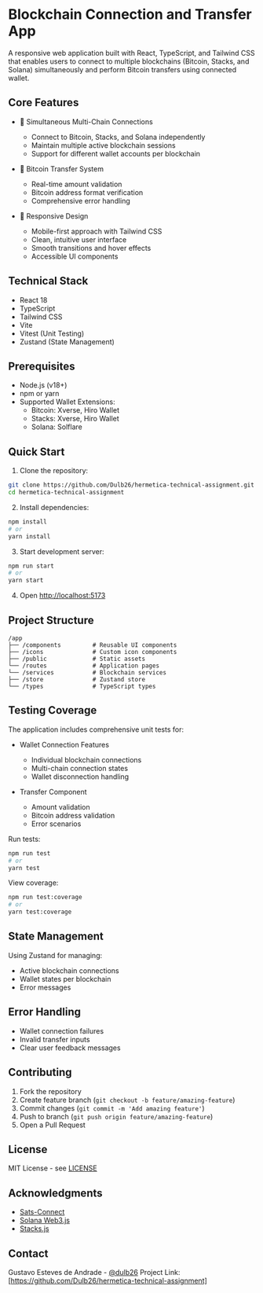 # Blockchain Connection and Transfer App

A responsive web application built with React, TypeScript, and Tailwind CSS that enables users to connect to multiple blockchains (Bitcoin, Stacks, and Solana) simultaneously and perform Bitcoin transfers using connected wallet.

## Core Features

- 🔗 Simultaneous Multi-Chain Connections
  - Connect to Bitcoin, Stacks, and Solana independently
  - Maintain multiple active blockchain sessions
  - Support for different wallet accounts per blockchain
- 💸 Bitcoin Transfer System

  - Real-time amount validation
  - Bitcoin address format verification
  - Comprehensive error handling

- 🎨 Responsive Design
  - Mobile-first approach with Tailwind CSS
  - Clean, intuitive user interface
  - Smooth transitions and hover effects
  - Accessible UI components

## Technical Stack

- React 18
- TypeScript
- Tailwind CSS
- Vite
- Vitest (Unit Testing)
- Zustand (State Management)

## Prerequisites

- Node.js (v18+)
- npm or yarn
- Supported Wallet Extensions:
  - Bitcoin: Xverse, Hiro Wallet
  - Stacks: Xverse, Hiro Wallet
  - Solana: Solflare

## Quick Start

1. Clone the repository:

```bash
git clone https://github.com/Dulb26/hermetica-technical-assignment.git
cd hermetica-technical-assignment
```

2. Install dependencies:

```bash
npm install
# or
yarn install
```

3. Start development server:

```bash
npm run start
# or
yarn start
```

4. Open [http://localhost:5173](http://localhost:5173)

## Project Structure

```
/app
├── /components         # Reusable UI components
├── /icons              # Custom icon components
├── /public             # Static assets
└── /routes             # Application pages
└── /services           # Blockchain services
├── /store              # Zustand store
└── /types              # TypeScript types
```

## Testing Coverage

The application includes comprehensive unit tests for:

- Wallet Connection Features

  - Individual blockchain connections
  - Multi-chain connection states
  - Wallet disconnection handling

- Transfer Component
  - Amount validation
  - Bitcoin address validation
  - Error scenarios

Run tests:

```bash
npm run test
# or
yarn test
```

View coverage:

```bash
npm run test:coverage
# or
yarn test:coverage
```

## State Management

Using Zustand for managing:

- Active blockchain connections
- Wallet states per blockchain
- Error messages

## Error Handling

- Wallet connection failures
- Invalid transfer inputs
- Clear user feedback messages

## Contributing

1. Fork the repository
2. Create feature branch (`git checkout -b feature/amazing-feature`)
3. Commit changes (`git commit -m 'Add amazing feature'`)
4. Push to branch (`git push origin feature/amazing-feature`)
5. Open a Pull Request

## License

MIT License - see [LICENSE](LICENSE)

## Acknowledgments

- [Sats-Connect](https://github.com/secretkeylabs/sats-connect)
- [Solana Web3.js](https://github.com/solana-labs/solana-web3.js)
- [Stacks.js](https://github.com/hirosystems/stacks.js)

## Contact

Gustavo Esteves de Andrade - [@dulb26](https://twitter.com/dulb26)
Project Link: [https://github.com/Dulb26/hermetica-technical-assignment]
